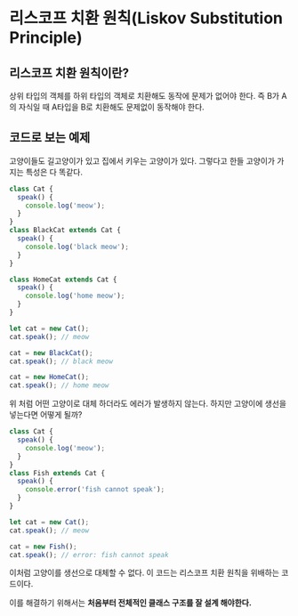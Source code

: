 # 리스코프 치환 원칙(Liskov Substitution Principle)

## 리스코프 치환 원칙이란?

상위 타입의 객체를 하위 타입의 객체로 치환해도 동작에 문제가 없어야 한다. 즉 B가 A의 자식일 때 A타입을 B로 치환해도 문제없이 동작해야 한다.

## 코드로 보는 예제

고양이들도 길고양이가 있고 집에서 키우는 고양이가 있다. 그렇다고 한들 고양이가 가지는 특성은 다 똑같다.

```ts
class Cat {
  speak() {
    console.log('meow');
  }
}
class BlackCat extends Cat {
  speak() {
    console.log('black meow');
  }
}

class HomeCat extends Cat {
  speak() {
    console.log('home meow');
  }
}

let cat = new Cat();
cat.speak(); // meow

cat = new BlackCat();
cat.speak(); // black meow

cat = new HomeCat();
cat.speak(); // home meow
```

위 처럼 어떤 고양이로 대체 하더라도 에러가 발생하지 않는다. 하지만 고양이에 생선을 넣는다면 어떻게 될까?

```ts
class Cat {
  speak() {
    console.log('meow');
  }
}
class Fish extends Cat {
  speak() {
    console.error('fish cannot speak');
  }
}

let cat = new Cat();
cat.speak(); // meow

cat = new Fish();
cat.speak(); // error: fish cannot speak
```

이처럼 고양이를 생선으로 대체할 수 없다. 이 코드는 리스코프 치환 원칙을 위배하는 코드이다.

이를 해결하기 위해서는 **처음부터 전체적인 클래스 구조를 잘 설계 해야한다.**
